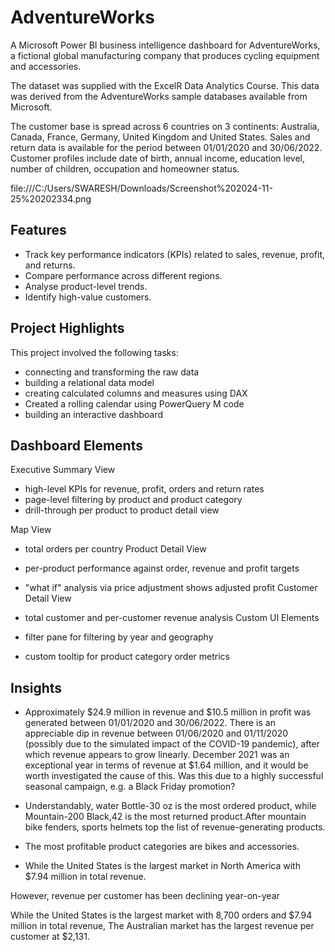 # AdventureWorks


A Microsoft Power BI business intelligence dashboard for AdventureWorks, a fictional global manufacturing company that produces cycling equipment and accessories.

The dataset was supplied with the ExcelR Data Analytics Course. This data was derived from the AdventureWorks sample databases available from Microsoft.

The customer base is spread across 6 countries on 3 continents: Australia, Canada, France, Germany, United Kingdom and United States. Sales and return data is available for the period between 01/01/2020 and 30/06/2022. Customer profiles include date of birth, annual income, education level, number of children, occupation and homeowner status.

file:///C:/Users/SWARESH/Downloads/Screenshot%202024-11-25%20202334.png


## Features

- Track key performance indicators (KPIs) related to sales, revenue, profit, and returns.
- Compare performance across different regions.
- Analyse product-level trends.
- Identify high-value customers.


## Project Highlights
This project involved the following tasks:

- connecting and transforming the raw data
- building a relational data model
- creating calculated columns and measures using DAX
- Created a rolling calendar using PowerQuery M code
- building an interactive dashboard
## Dashboard Elements
Executive Summary View

- high-level KPIs for revenue, profit, orders and return rates
- page-level filtering by product and product category
- drill-through per product to product detail view

Map View

- total orders per country
Product Detail View

- per-product performance against order, revenue and profit targets
- "what if" analysis via price adjustment shows adjusted profit
Customer Detail View

- total customer and per-customer revenue analysis
Custom UI Elements

- filter pane for filtering by year and geography
- custom tooltip for product category order metrics
## Insights
- Approximately $24.9 million in revenue and $10.5 million in profit was generated between 01/01/2020 and 30/06/2022. There is an appreciable dip in revenue between 01/06/2020 and 01/11/2020 (possibly due to the simulated impact of the COVID-19 pandemic), after which revenue appears to grow linearly. December 2021 was an exceptional year in terms of revenue at $1.64 million, and it would be worth investigated the cause of this. Was this due to a highly successful seasonal campaign, e.g. a Black Friday promotion?

- Understandably, water Bottle-30 oz is the most ordered product, while Mountain-200 Black,42 is the most returned product.After mountain bike fenders, sports helmets top the list of revenue-generating products.

- The most profitable product categories are bikes and accessories.

- While the United States is the largest market in North America with $7.94 million in total revenue.


However, revenue per customer has been declining year-on-year

While the United States is the largest market with 8,700 orders and $7.94 million in total revenue, The Australian market has the largest revenue per customer at $2,131.
